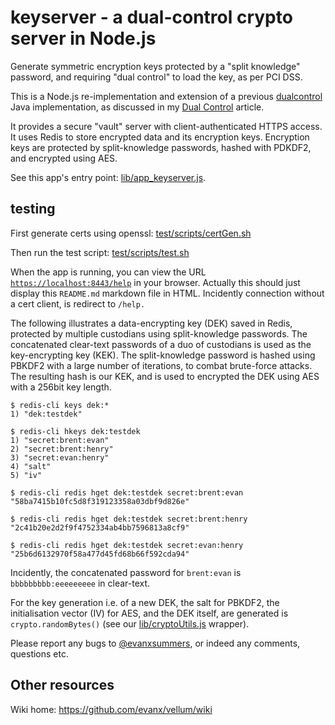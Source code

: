 # keyserver - a dual-control crypto server in Node.js

Generate symmetric encryption keys protected by a "split knowledge" password, 
and requiring "dual control" to load the key, as per PCI DSS.

This is a Node.js re-implementation and extension of a previous <a href="https://github.com/evanx/dualcontrol">dualcontrol</a> Java implementation, as discussed in 
my <a href="https://github.com/evanx/vellum/wiki/DualControl">Dual Control</a> article.

It provides a secure "vault" server with client-authenticated HTTPS access. It uses Redis to store encrypted data and its encryption keys. Encryption keys are protected by split-knowledge passwords, hashed with PDKDF2, and encrypted using AES.

See this app's entry point: <a href="https://github.com/evanx/keyserver/blob/master/lib/app_keyserver.js">lib/app_keyserver.js</a>.

## testing 

First generate certs using openssl: [test/scripts/certGen.sh](https://github.com/evanx/keyserver/blob/master/test/scripts/certGen.sh)

Then run the test script: [test/scripts/test.sh](https://github.com/evanx/keyserver/blob/master/test/scripts/test.sh)

When the app is running, you can view the URL <a href="https://localhost:8443/help">`https://localhost:8443/help`</a> in your browser. Actually this should just display this `README.md` markdown file in HTML. Incidently connection without a cert client, is redirect to `/help.`

The following illustrates a data-encrypting key (DEK) saved in Redis, protected by multiple custodians using split-knowledge passwords. The concatenated clear-text passwords of a duo of custodians is used as the key-encrypting key (KEK). The split-knowledge password is hashed using PBKDF2 with a large number of iterations, to combat brute-force attacks. The resulting hash is our KEK, and is used to encrypted the DEK using AES with a 256bit key length. 

```shell
$ redis-cli keys dek:*
1) "dek:testdek"

$ redis-cli hkeys dek:testdek
1) "secret:brent:evan"
2) "secret:brent:henry"
3) "secret:evan:henry"
4) "salt"
5) "iv"

$ redis-cli redis hget dek:testdek secret:brent:evan
"58ba7415b10fc5d8f319123358a03dbf9d826e"

$ redis-cli redis hget dek:testdek secret:brent:henry
"2c41b20e2d2f9f4752334ab4bb7596813a8cf9"

$ redis-cli redis hget dek:testdek secret:evan:henry
"25b6d6132970f58a477d45fd68b66f592cda94"
```

Incidently, the concatenated password for `brent:evan` is `bbbbbbbbb:eeeeeeeee` in clear-text.

For the key generation i.e. of a new DEK, the salt for PBKDF2, the initialisation vector (IV) for AES, and the DEK itself, are generated is `crypto.randomBytes()` (see 
our [lib/cryptoUtils.js](https://github.com/evanx/keyserver/blob/master/lib/cryptoUtils.js) wrapper). 

Please report any bugs to <a href="https://twitter.com/evanxsummers">@evanxsummers</a>, or indeed any comments, questions etc.


## Other resources

Wiki home: https://github.com/evanx/vellum/wiki



